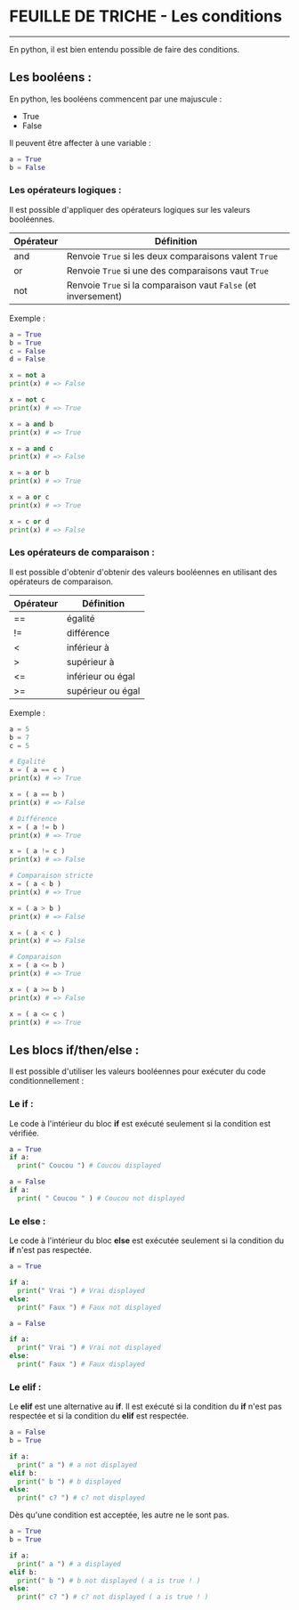 # FEUILLE DE TRICHE - Les conditions

___

En python, il est bien entendu possible de faire des conditions.

## Les booléens :
En python, les booléens commencent par une majuscule :
 - True
 - False

Il peuvent être affecter à une variable :
```python
a = True
b = False
```

### Les opérateurs logiques :
Il est possible d'appliquer des opérateurs logiques sur les valeurs booléennes.

| Opérateur | Définition                                                           |
|-----------|----------------------------------------------------------------------|
| and       | Renvoie `True` si les deux comparaisons valent `True`                |
| or        | Renvoie `True` si une des comparaisons vaut `True`                   |
| not       | Renvoie `True` si la comparaison vaut `False` (et inversement)       |

Exemple :
```python
a = True
b = True
c = False
d = False

x = not a
print(x) # => False

x = not c
print(x) # => True

x = a and b
print(x) # => True

x = a and c
print(x) # => False

x = a or b
print(x) # => True

x = a or c
print(x) # => True

x = c or d
print(x) # => False
```

### Les opérateurs de comparaison :
Il est possible d'obtenir d'obtenir des valeurs booléennes en utilisant des opérateurs de comparaison.

| Opérateur | Définition                   |
|-----------|------------------------------|
| ==        | égalité                      |
| !=        | différence                   |
| <         | inférieur à                  |
| >         | supérieur à                  |
| <=        | inférieur ou égal            |
| >=        | supérieur ou égal            |

Exemple :
```python
a = 5
b = 7
c = 5

# Egalité
x = ( a == c )
print(x) # => True

x = ( a == b )
print(x) # => False

# Différence
x = ( a != b )
print(x) # => True

x = ( a != c )
print(x) # => False

# Comparaison stricte
x = ( a < b )
print(x) # => True

x = ( a > b )
print(x) # => False

x = ( a < c )
print(x) # => False

# Comparaison
x = ( a <= b )
print(x) # => True

x = ( a >= b )
print(x) # => False

x = ( a <= c )
print(x) # => True
```


## Les blocs if/then/else :

Il est possible d'utiliser les valeurs booléennes pour exécuter du code conditionnellement :

### Le __if__ :

Le code à l'intérieur du bloc __if__ est exécuté seulement si la condition est vérifiée.

```python
a = True
if a:
  print(" Coucou ") # Coucou displayed

a = False
if a:
  print( " Coucou " ) # Coucou not displayed
```

### Le __else__ :
Le code à l'intérieur du bloc __else__ est exécutée seulement si la condition du __if__ n'est pas respectée.

```python
a = True

if a:
  print(" Vrai ") # Vrai displayed
else:
  print(" Faux ") # Faux not displayed

a = False

if a:
  print(" Vrai ") # Vrai not displayed
else:
  print(" Faux ") # Faux displayed
```

### Le __elif__ :

Le __elif__ est une alternative au __if__. Il est exécuté si la condition du __if__ n'est pas respectée et si la condition du __elif__ est respectée.

```python
a = False
b = True

if a:
  print(" a ") # a not displayed
elif b:
  print(" b ") # b displayed
else:
  print(" c? ") # c? not displayed
```

Dès qu'une condition est acceptée, les autre ne le sont pas.

```python
a = True
b = True

if a:
  print(" a ") # a displayed
elif b:
  print(" b ") # b not displayed ( a is true ! )
else:
  print(" c? ") # c? not displayed ( a is true ! )
```
